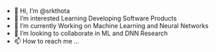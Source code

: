 - 👋 Hi, I’m @srkthota
- 👀 I’m interested Learning Developing Software Products
- 🌱 I’m currently Working on Machine Learning and Neural Networks
- 💞️ I’m looking to collaborate in ML and DNN Research
- 📫 How to reach me ...

<!---
srkthota/srkthota is a ✨ special ✨ repository because its `README.md` (this file) appears on your GitHub profile.
You can click the Preview link to take a look at your changes.
--->

